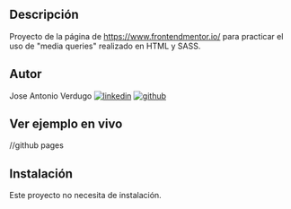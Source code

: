 ## Descripción

Proyecto de la página de https://www.frontendmentor.io/ para practicar el uso de "media queries" realizado en HTML y SASS.

## Autor

Jose Antonio Verdugo
[![linkedin](https://img.shields.io/static/v1?label=&message=linkedin&color=0e76a8&logo=linkedin&logoColor=white&style=for-the-badge)](https://www.linkedin.com/in/joseantonioverdugo/)
[![github](https://img.shields.io/static/v1?label=&message=github&color=171515&logo=github&logoColor=white&style=for-the-badge)](https://github.com/jose-verdugo)

## Ver ejemplo en vivo

//github pages

## Instalación

Este proyecto no necesita de instalación.

